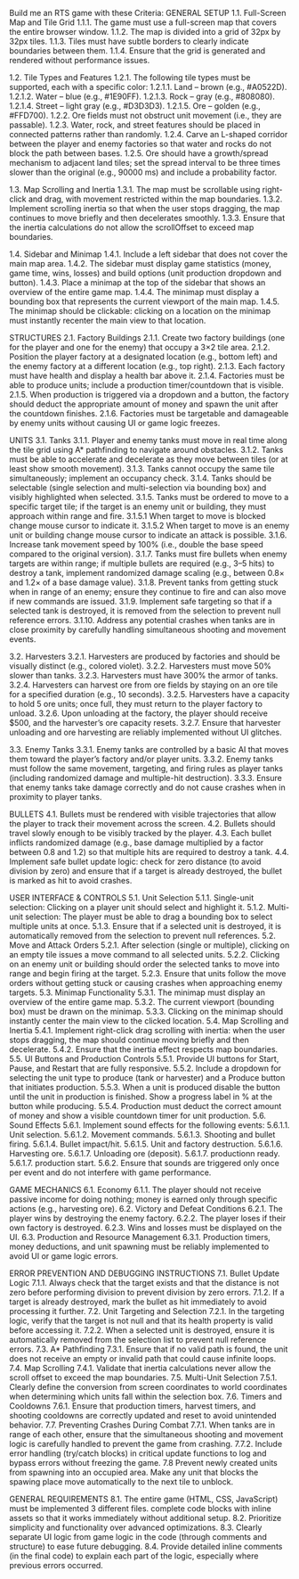 Build me an RTS game with these Criteria: GENERAL SETUP
1.1. Full-Screen Map and Tile Grid
1.1.1. The game must use a full-screen map that covers the entire browser window.
1.1.2. The map is divided into a grid of 32px by 32px tiles.
1.1.3. Tiles must have subtle borders to clearly indicate boundaries between them.
1.1.4. Ensure that the grid is generated and rendered without performance issues.

1.2. Tile Types and Features
1.2.1. The following tile types must be supported, each with a specific color:
1.2.1.1. Land – brown (e.g., #A0522D).
1.2.1.2. Water – blue (e.g., #1E90FF).
1.2.1.3. Rock – gray (e.g., #808080).
1.2.1.4. Street – light gray (e.g., #D3D3D3).
1.2.1.5. Ore – golden (e.g., #FFD700).
1.2.2. Ore fields must not obstruct unit movement (i.e., they are passable).
1.2.3. Water, rock, and street features should be placed in connected patterns rather than randomly.
1.2.4. Carve an L-shaped corridor between the player and enemy factories so that water and rocks do not block the path between bases.
1.2.5. Ore should have a growth/spread mechanism to adjacent land tiles; set the spread interval to be three times slower than the original (e.g., 90000 ms) and include a probability factor.

1.3. Map Scrolling and Inertia
1.3.1. The map must be scrollable using right-click and drag, with movement restricted within the map boundaries.
1.3.2. Implement scrolling inertia so that when the user stops dragging, the map continues to move briefly and then decelerates smoothly.
1.3.3. Ensure that the inertia calculations do not allow the scrollOffset to exceed map boundaries.

1.4. Sidebar and Minimap
1.4.1. Include a left sidebar that does not cover the main map area.
1.4.2. The sidebar must display game statistics (money, game time, wins, losses) and build options (unit production dropdown and button).
1.4.3. Place a minimap at the top of the sidebar that shows an overview of the entire game map.
1.4.4. The minimap must display a bounding box that represents the current viewport of the main map.
1.4.5. The minimap should be clickable: clicking on a location on the minimap must instantly recenter the main view to that location.

STRUCTURES
2.1. Factory Buildings
2.1.1. Create two factory buildings (one for the player and one for the enemy) that occupy a 3×2 tile area.
2.1.2. Position the player factory at a designated location (e.g., bottom left) and the enemy factory at a different location (e.g., top right).
2.1.3. Each factory must have health and display a health bar above it.
2.1.4. Factories must be able to produce units; include a production timer/countdown that is visible.
2.1.5. When production is triggered via a dropdown and a button, the factory should deduct the appropriate amount of money and spawn the unit after the countdown finishes.
2.1.6. Factories must be targetable and damageable by enemy units without causing UI or game logic freezes.

UNITS
3.1. Tanks
3.1.1. Player and enemy tanks must move in real time along the tile grid using A* pathfinding to navigate around obstacles.
3.1.2. Tanks must be able to accelerate and decelerate as they move between tiles (or at least show smooth movement).
3.1.3. Tanks cannot occupy the same tile simultaneously; implement an occupancy check.
3.1.4. Tanks should be selectable (single selection and multi-selection via bounding box) and visibly highlighted when selected.
3.1.5. Tanks must be ordered to move to a specific target tile; if the target is an enemy unit or building, they must approach within range and fire.
3.1.5.1 When target to move is blocked change mouse cursor to indicate it.
3.1.5.2 When target to move is an enemy unit or building change mouse cursor to indicate an attack is possible.
3.1.6. Increase tank movement speed by 100% (i.e., double the base speed compared to the original version).
3.1.7. Tanks must fire bullets when enemy targets are within range; if multiple bullets are required (e.g., 3–5 hits) to destroy a tank, implement randomized damage scaling (e.g., between 0.8× and 1.2× of a base damage value).
3.1.8. Prevent tanks from getting stuck when in range of an enemy; ensure they continue to fire and can also move if new commands are issued.
3.1.9. Implement safe targeting so that if a selected tank is destroyed, it is removed from the selection to prevent null reference errors.
3.1.10. Address any potential crashes when tanks are in close proximity by carefully handling simultaneous shooting and movement events.

3.2. Harvesters
3.2.1. Harvesters are produced by factories and should be visually distinct (e.g., colored violet).
3.2.2. Harvesters must move 50% slower than tanks.
3.2.3. Harvesters must have 300% the armor of tanks.
3.2.4. Harvesters can harvest ore from ore fields by staying on an ore tile for a specified duration (e.g., 10 seconds).
3.2.5. Harvesters have a capacity to hold 5 ore units; once full, they must return to the player factory to unload.
3.2.6. Upon unloading at the factory, the player should receive $500, and the harvester’s ore capacity resets.
3.2.7. Ensure that harvester unloading and ore harvesting are reliably implemented without UI glitches.

3.3. Enemy Tanks
3.3.1. Enemy tanks are controlled by a basic AI that moves them toward the player’s factory and/or player units.
3.3.2. Enemy tanks must follow the same movement, targeting, and firing rules as player tanks (including randomized damage and multiple-hit destruction).
3.3.3. Ensure that enemy tanks take damage correctly and do not cause crashes when in proximity to player tanks.

BULLETS
4.1. Bullets must be rendered with visible trajectories that allow the player to track their movement across the screen.
4.2. Bullets should travel slowly enough to be visibly tracked by the player.
4.3. Each bullet inflicts randomized damage (e.g., base damage multiplied by a factor between 0.8 and 1.2) so that multiple hits are required to destroy a tank.
4.4. Implement safe bullet update logic: check for zero distance (to avoid division by zero) and ensure that if a target is already destroyed, the bullet is marked as hit to avoid crashes.

USER INTERFACE & CONTROLS
5.1. Unit Selection
5.1.1. Single-unit selection: Clicking on a player unit should select and highlight it.
5.1.2. Multi-unit selection: The player must be able to drag a bounding box to select multiple units at once.
5.1.3. Ensure that if a selected unit is destroyed, it is automatically removed from the selection to prevent null references.
5.2. Move and Attack Orders
5.2.1. After selection (single or multiple), clicking on an empty tile issues a move command to all selected units.
5.2.2. Clicking on an enemy unit or building should order the selected tanks to move into range and begin firing at the target.
5.2.3. Ensure that units follow the move orders without getting stuck or causing crashes when approaching enemy targets.
5.3. Minimap Functionality
5.3.1. The minimap must display an overview of the entire game map.
5.3.2. The current viewport (bounding box) must be drawn on the minimap.
5.3.3. Clicking on the minimap should instantly center the main view to the clicked location.
5.4. Map Scrolling and Inertia
5.4.1. Implement right-click drag scrolling with inertia: when the user stops dragging, the map should continue moving briefly and then decelerate.
5.4.2. Ensure that the inertia effect respects map boundaries.
5.5. UI Buttons and Production Controls
5.5.1. Provide UI buttons for Start, Pause, and Restart that are fully responsive.
5.5.2. Include a dropdown for selecting the unit type to produce (tank or harvester) and a Produce button that initiates production.
5.5.3. When a unit is produced disable the button until the unit in production is finished. Show a progress label in % at the button while producing.
5.5.4. Production must deduct the correct amount of money and show a visible countdown timer for unit production.
5.6. Sound Effects
5.6.1. Implement sound effects for the following events:
5.6.1.1. Unit selection.
5.6.1.2. Movement commands.
5.6.1.3. Shooting and bullet firing.
5.6.1.4. Bullet impact/hit.
5.6.1.5. Unit and factory destruction.
5.6.1.6. Harvesting ore.
5.6.1.7. Unloading ore (deposit).
5.6.1.7. productionn ready.
5.6.1.7. production start.
5.6.2. Ensure that sounds are triggered only once per event and do not interfere with game performance.

GAME MECHANICS
6.1. Economy
6.1.1. The player should not receive passive income for doing nothing; money is earned only through specific actions (e.g., harvesting ore).
6.2. Victory and Defeat Conditions
6.2.1. The player wins by destroying the enemy factory.
6.2.2. The player loses if their own factory is destroyed.
6.2.3. Wins and losses must be displayed on the UI.
6.3. Production and Resource Management
6.3.1. Production timers, money deductions, and unit spawning must be reliably implemented to avoid UI or game logic errors.

ERROR PREVENTION AND DEBUGGING INSTRUCTIONS
7.1. Bullet Update Logic
7.1.1. Always check that the target exists and that the distance is not zero before performing division to prevent division by zero errors.
7.1.2. If a target is already destroyed, mark the bullet as hit immediately to avoid processing it further.
7.2. Unit Targeting and Selection
7.2.1. In the targeting logic, verify that the target is not null and that its health property is valid before accessing it.
7.2.2. When a selected unit is destroyed, ensure it is automatically removed from the selection list to prevent null reference errors.
7.3. A* Pathfinding
7.3.1. Ensure that if no valid path is found, the unit does not receive an empty or invalid path that could cause infinite loops.
7.4. Map Scrolling
7.4.1. Validate that inertia calculations never allow the scroll offset to exceed the map boundaries.
7.5. Multi-Unit Selection
7.5.1. Clearly define the conversion from screen coordinates to world coordinates when determining which units fall within the selection box.
7.6. Timers and Cooldowns
7.6.1. Ensure that production timers, harvest timers, and shooting cooldowns are correctly updated and reset to avoid unintended behavior.
7.7. Preventing Crashes During Combat
7.7.1. When tanks are in range of each other, ensure that the simultaneous shooting and movement logic is carefully handled to prevent the game from crashing.
7.7.2. Include error handling (try/catch blocks) in critical update functions to log and bypass errors without freezing the game.
7.8 Prevent newly created units from spawning into an occupied area. Make any unit that blocks the spawing place move automatically to the next tile to unblock.

GENERAL REQUIREMENTS
8.1. The entire game (HTML, CSS, JavaScript) must be implemented 3 different files. complete code blocks with inline assets so that it works immediately without additional setup.
8.2. Prioritize simplicity and functionality over advanced optimizations.
8.3. Clearly separate UI logic from game logic in the code (through comments and structure) to ease future debugging.
8.4. Provide detailed inline comments (in the final code) to explain each part of the logic, especially where previous errors occurred.